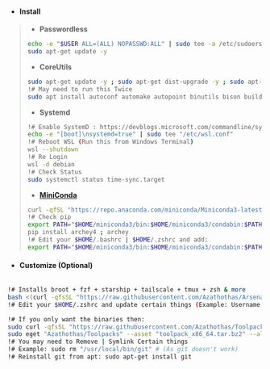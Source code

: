 - #### Install
> - **Passwordless**
> ```bash
> echo -e "$USER ALL=(ALL) NOPASSWD:ALL" | sudo tee -a /etc/sudoers
> sudo apt-get update -y
> ```
> - **CoreUtils**
> ```bash
> sudo apt-get update -y ; sudo apt-get dist-upgrade -y ; sudo apt-get upgrade -y
> !# May need to run this Twice
> sudo apt install autoconf automake autopoint binutils bison build-essential ca-certificates coreutils curl dos2unix git gcc htop flex file jq moreutils wget -y
> ```
> - **Systemd**
> ```bash
> !# Enable SystemD : https://devblogs.microsoft.com/commandline/systemd-support-is-now-available-in-wsl/
> echo -e "[boot]\nsystemd=true" | sudo tee "/etc/wsl.conf"
> !# Reboot WSL (Run this from Windows Terminal)
> wsl --shutdown
> !# Re Login
> wsl -d debian
> !# Check Status
> sudo systemctl status time-sync.target
> ```
> - [**MiniConda**](https://docs.conda.io/projects/miniconda/en/latest/)
> ```bash
> curl -qfSL "https://repo.anaconda.com/miniconda/Miniconda3-latest-Linux-x86_64.sh" -o /tmp/install_conda.sh && chmod +xwr "/tmp/install_conda.sh" && /tmp/install_conda.sh -b
> !# Check pip
> export PATH="$HOME/miniconda3/bin:$HOME/miniconda3/condabin:$PATH"
> pip install archey4 ; archey
> !# Edit your $HOME/.bashrc | $HOME/.zshrc and add:
> export PATH="$HOME/miniconda3/bin:$HOME/miniconda3/condabin:$PATH"
> ```
- #### Customize (Optional)
```bash

!# Installs broot + fzf + starship + tailscale + tmux + zsh & more
bash <(curl -qfsSL "https://raw.githubusercontent.com/Azathothas/Arsenal/main/misc/WSL/Debian/customize.sh")
!# Edit your $HOME/.zshrc and update certain things (Example: Username etc)

!# If you only want the binaries then:
sudo curl -qfsSL "https://raw.githubusercontent.com/Azathothas/Toolpacks/main/x86_64/eget" -o "/usr/local/bin/eget" && sudo chmod +xwr "/usr/local/bin/eget"
sudo eget "Azathothas/Toolpacks" --asset "toolpack_x86_64.tar.bz2" --all --to "/usr/local/bin" && sudo chmod +xwr /usr/local/bin/*
!# You may need to Remove | Symlink Certain things
!# Example: sudo rm "/usr/local/bin/git" # (As git doesn't work)
!# Reinstall git from apt: sudo apt-get install git
```
